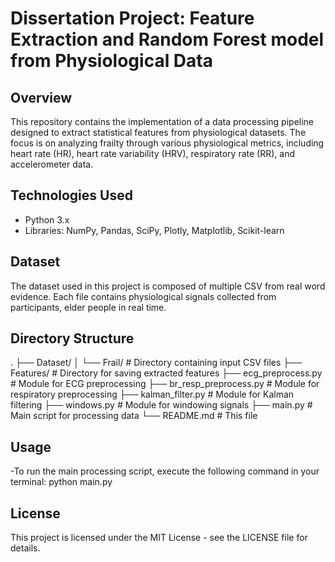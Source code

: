 # Dissertation Project: Feature Extraction and Random Forest model from Physiological Data

## Overview
This repository contains the implementation of a data processing pipeline designed to extract statistical features from physiological datasets. The focus is on analyzing frailty through various physiological metrics, including heart rate (HR), heart rate variability (HRV), respiratory rate (RR), and accelerometer data.

## Technologies Used
- Python 3.x
- Libraries: NumPy, Pandas, SciPy, Plotly, Matplotlib, Scikit-learn

## Dataset
The dataset used in this project is composed of multiple CSV from real word evidence. Each file contains physiological signals collected from participants, elder people in real time.

## Directory Structure
. ├── Dataset/ │ └── Frail/ # Directory containing input CSV files ├── Features/ # Directory for saving extracted features ├── ecg_preprocess.py # Module for ECG preprocessing ├── br_resp_preprocess.py # Module for respiratory preprocessing ├── kalman_filter.py # Module for Kalman filtering ├── windows.py # Module for windowing signals ├── main.py # Main script for processing data └── README.md # This file

## Usage
-To run the main processing script, execute the following command in your terminal:
    python main.py

## License
This project is licensed under the MIT License - see the LICENSE file for details.
